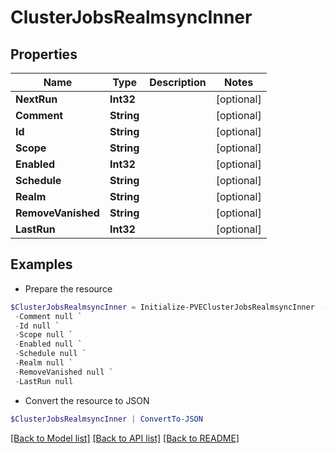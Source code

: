 # ClusterJobsRealmsyncInner
## Properties

Name | Type | Description | Notes
------------ | ------------- | ------------- | -------------
**NextRun** | **Int32** |  | [optional] 
**Comment** | **String** |  | [optional] 
**Id** | **String** |  | [optional] 
**Scope** | **String** |  | [optional] 
**Enabled** | **Int32** |  | [optional] 
**Schedule** | **String** |  | [optional] 
**Realm** | **String** |  | [optional] 
**RemoveVanished** | **String** |  | [optional] 
**LastRun** | **Int32** |  | [optional] 

## Examples

- Prepare the resource
```powershell
$ClusterJobsRealmsyncInner = Initialize-PVEClusterJobsRealmsyncInner  -NextRun null `
 -Comment null `
 -Id null `
 -Scope null `
 -Enabled null `
 -Schedule null `
 -Realm null `
 -RemoveVanished null `
 -LastRun null
```

- Convert the resource to JSON
```powershell
$ClusterJobsRealmsyncInner | ConvertTo-JSON
```

[[Back to Model list]](../README.md#documentation-for-models) [[Back to API list]](../README.md#documentation-for-api-endpoints) [[Back to README]](../README.md)

